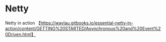 # Netty

Netty in action 【https://waylau.gitbooks.io/essential-netty-in-action/content/GETTING%20STARTED/Asynchronous%20and%20Event%20Driven.html】


